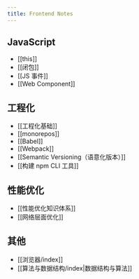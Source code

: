```yaml
---
title: Frontend Notes
---
```


## JavaScript

- [[this]]
- [[闭包]]
- [[JS 事件]]
- [[Web Component]]

## 工程化

- [[工程化基础]]
- [[monorepos]]
- [[Babel]]
- [[Webpack]]
- [[Semantic Versioning（语意化版本）]]
- [[构建 npm CLI 工具]]

## 性能优化

- [[性能优化知识体系]]
- [[网络层面优化]]

## 其他

- [[浏览器/index]]
- [[算法与数据结构/index|数据结构与算法]]
